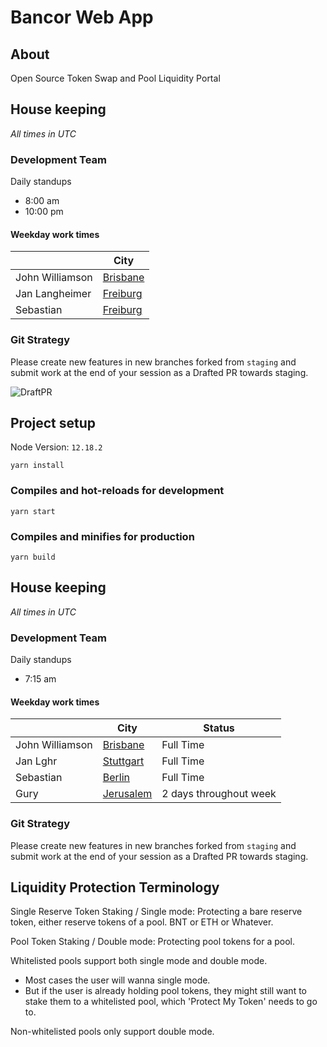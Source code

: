 # Bancor Web App

## About

Open Source Token Swap and Pool Liquidity Portal

## House keeping

_All times in UTC_

### Development Team

Daily standups

- 8:00 am
- 10:00 pm

#### Weekday work times

|                 | City                                                                |
| --------------- | ------------------------------------------------------------------- |
| John Williamson | [Brisbane](https://www.timeanddate.com/worldclock/australia/)       |
| Jan Langheimer  | [Freiburg](https://www.timeanddate.com/worldclock/germany/freiburg) |
| Sebastian       | [Freiburg](https://www.timeanddate.com/worldclock/germany/freiburg) |

### Git Strategy

Please create new features in new branches forked from `staging` and submit work at the end of your session as a Drafted PR towards staging.

![DraftPR](https://github.com/bancorprotocol/webapp/raw/master/docs/media/draftPr.png)

## Project setup

Node Version: `12.18.2`

```
yarn install
```

### Compiles and hot-reloads for development

```
yarn start
```

### Compiles and minifies for production

```
yarn build
```

## House keeping

_All times in UTC_

### Development Team

Daily standups

- 7:15 am

#### Weekday work times

|                 | City                                                                   | Status                 |
| --------------- | ---------------------------------------------------------------------- | ---------------------- |
| John Williamson | [Brisbane](https://www.timeanddate.com/worldclock/australia/brisbane/) | Full Time              |
| Jan Lghr        | [Stuttgart](https://www.timeanddate.com/worldclock/germany/stuttgart)  | Full Time              |
| Sebastian       | [Berlin](https://www.timeanddate.com/worldclock/germany/berlin)        | Full Time              |
| Gury            | [Jerusalem](https://www.timeanddate.com/worldclock/israel/jerusalem)   | 2 days throughout week |

### Git Strategy

Please create new features in new branches forked from `staging` and submit work at the end of your session as a Drafted PR towards staging.

## Liquidity Protection Terminology

Single Reserve Token Staking / Single mode: Protecting a bare reserve token, either reserve tokens of a pool. BNT or ETH or Whatever.

Pool Token Staking / Double mode: Protecting pool tokens for a pool.

Whitelisted pools support both single mode and double mode.

- Most cases the user will wanna single mode.
- But if the user is already holding pool tokens, they might still want to stake them to a whitelisted pool, which 'Protect My Token' needs to go to.

Non-whitelisted pools only support double mode.
